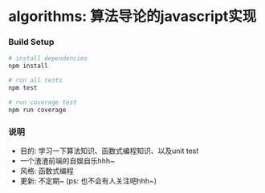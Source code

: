 # algorithms: 算法导论的javascript实现 #
### Build Setup
``` bash
# install dependencies
npm install

# run all tests
npm test

# run coverage test
npm run coverage
```
### 说明
* 目的: 学习一下算法知识、函数式编程知识、以及unit test
* 一个渣渣前端的自娱自乐hhh~
* 风格: 函数式编程
* 更新: 不定期~ (ps: 也不会有人关注吧hhh~)